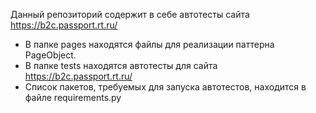 Данный репозиторий содержит в себе автотесты сайта https://b2c.passport.rt.ru/

- В папке pages находятся файлы для реализации паттерна PageObject.
- В папке tests находятся автотесты для сайта https://b2c.passport.rt.ru/
- Список пакетов, требуемых для запуска автотестов, находится в  файле requirements.py
